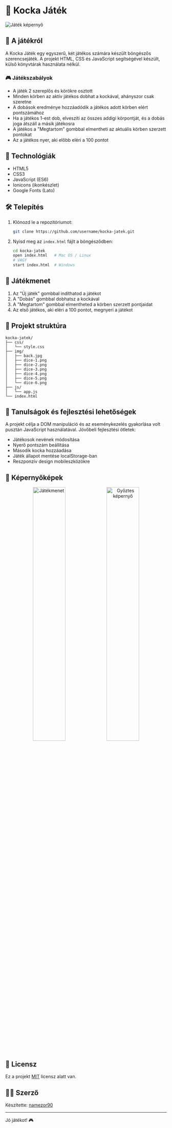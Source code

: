 # 🎲 Kocka Játék

![Játék képernyő](https://github.com/namezor90/Kocka-Jatek/blob/main/image.png)

## 📖 A játékról

A Kocka Játék egy egyszerű, két játékos számára készült böngészős szerencsejáték. A projekt HTML, CSS és JavaScript segítségével készült, külső könyvtárak használata nélkül.

### 🎮 Játékszabályok

- A játék 2 szereplős és körökre osztott
- Minden körben az aktív játékos dobhat a kockával, ahányszor csak szeretne
- A dobások eredménye hozzáadódik a játékos adott körben elért pontszámához
- Ha a játékos 1-est dob, elveszíti az összes addigi körpontját, és a dobás joga átszáll a másik játékosra
- A játékos a "Megtartom" gombbal elmentheti az aktuális körben szerzett pontokat
- Az a játékos nyer, aki előbb eléri a 100 pontot

## 🚀 Technológiák

- HTML5
- CSS3
- JavaScript (ES6)
- Ionicons (ikonkészlet)
- Google Fonts (Lato)

## 🛠️ Telepítés

1. Klónozd le a repozitóriumot:
   ```bash
   git clone https://github.com/username/kocka-jatek.git
   ```

2. Nyisd meg az `index.html` fájlt a böngésződben:
   ```bash
   cd kocka-jatek
   open index.html   # Mac OS / Linux
   # VAGY
   start index.html  # Windows
   ```

## 🎯 Játékmenet

1. Az "Új játék" gombbal indíthatod a játékot
2. A "Dobás" gombbal dobhatsz a kockával
3. A "Megtartom" gombbal elmentheted a körben szerzett pontjaidat
4. Az első játékos, aki eléri a 100 pontot, megnyeri a játékot

## 🧩 Projekt struktúra

```
kocka-jatek/
├── css/
│   └── style.css
├── img/
│   ├── back.jpg
│   ├── dice-1.png
│   ├── dice-2.png
│   ├── dice-3.png
│   ├── dice-4.png
│   ├── dice-5.png
│   └── dice-6.png
├── js/
│   └── app.js
└── index.html
```

## 📝 Tanulságok és fejlesztési lehetőségek

A projekt célja a DOM manipuláció és az eseménykezelés gyakorlása volt pusztán JavaScript használatával. Jövőbeli fejlesztési ötletek:

- Játékosok nevének módosítása
- Nyerő pontszám beállítása
- Második kocka hozzáadása
- Játék állapot mentése localStorage-ban
- Reszponzív design mobileszközökre

## 📱 Képernyőképek

<div align="center">
  <img src="https://raw.githubusercontent.com/namezor90/kocka-jatek/main/screenshots/gameplay.png" alt="Játékmenet" width="45%">
  <img src="https://raw.githubusercontent.com/namezor90/kocka-jatek/main/screenshots/winner.png" alt="Győztes képernyő" width="45%">
</div>

## 📜 Licensz

Ez a projekt [MIT](https://choosealicense.com/licenses/mit/) licensz alatt van.

## 👨‍💻 Szerző

Készítette: [namezor90](https://github.com/namezor90)

---

Jó játékot! 🎮
